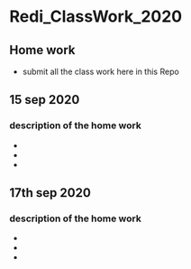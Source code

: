# Redi_ClassWork_2020
## Home work
* submit all the class work here in this Repo
## 15 sep 2020 
### description of the home work 
* 
* 
* 

## 17th sep 2020
### description of the home work 
* 
* 
* 

